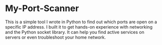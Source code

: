 # My-Port-Scanner
This is a simple tool I wrote in Python to find out which ports are open on a specific IP address. I built it to get hands-on experience with networking and the Python socket library. It can help you find active services on servers or even troubleshoot your home network.
